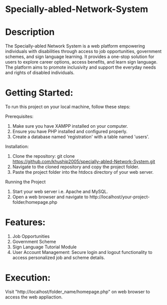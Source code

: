 # Specially-abled-Network-System
# Description
The Specially-abled Network System is a web platform empowering individuals with disabilities through access to job opportunities, government schemes, and sign language learning. It provides a one-stop solution for users to explore career options, access benefits, and learn sign language. The platform aims to promote inclusivity and support the everyday needs and rights of disabled individuals.
# Getting Started:
To run this project on your local machine, follow these steps:
  
Prerequisites:
1. Make sure you have XAMPP installed on your computer.
2. Ensure you have PHP installed and configured properly.
3. Create a database named 'registration' with a table named 'users'.

  
Installation:
1. Clone the repository: git clone https://github.com/khuship2005/specially-abled-Network-System.git
2. Navigate to the cloned repository and copy the project folder.
3. Paste the project folder into the htdocs directory of your web server.

   
Running the Project
1. Start your web server i.e. Apache and MySQL.
2. Open a web browser and navigate to http://localhost/your-project-folder/homepage.php

# Features:
1. Job Opportunities
2. Government Scheme
3. Sign Language Tutorial Module
4. User Account Management: Secure login and logout functionality to access personalized job and scheme details.

# Execution:
Visit "http://localhost/folder_name/homepage.php" on web browser to access the web appliaction.
